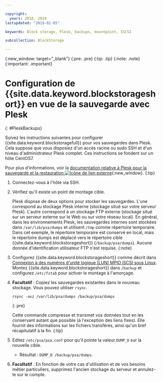 ```yaml
---

copyright:
  years: 2018, 2019
lastupdated: "2019-02-05"

keywords: Block storage, Plesk, backups, mountpoint, ISCSI

subcollection: BlockStorage

---
```

{:new_window: target="_blank"}
{:pre: .pre}
{:tip: .tip}
{:note: .note}
{:important: .important}

# Configuration de {{site.data.keyword.blockstorageshort}} en vue de la sauvegarde avec Plesk
{: #PleskBackups}

Suivez les instructions suivantes pour configurer {{site.data.keyword.blockstoragefull}} pour vos sauvegardes dans Plesk. Cela suppose que vous disposiez d'un accès racine ou sudo SSH et d'un niveau d'administrateur Plesk complet. Ces instructions se fondent sur un hôte CentOS7.

Pour plus d'informations, voir la [documentation relative à Plesk pour la sauvegarde et la restauration ![Icône de lien externe](../../icons/launch-glyph.svg "Icône de lien externe")](https://docs.plesk.com/en-US/12.5/administrator-guide/backing-up-and-restoration.59256/){:new_window}.
{:tip}

1. Connectez-vous à l'hôte via SSH.
2. Vérifiez qu'il existe un point de montage cible.

   Plesk dispose de deux options pour stocker les sauvegardes. L'une correspond au stockage Plesk interne (stockage situé sur votre serveur Plesk). L'autre correspond à un stockage FTP externe (stockage situé sur un serveur externe sur le Web ou sur votre réseau local). En général, dans les environnements Plesk, les sauvegardes internes sont stockées dans `/var/lib/psa/dumps` et utilisent `/tmp` comme répertoire temporaire. Dans cet exemple, le répertoire temporaire est conservé en local, mais le répertoire dumps est déplacé vers le répertoire cible {{site.data.keyword.blockstorageshort}} (`/backup/psa/dumps`). Aucune donnée d'identification utilisateur FTP n'est requise.
   {:note}   
3. Configurez {{site.data.keyword.blockstorageshort}} comme décrit dans [Connexion à des numéros d'unité logique (LUN) MPIO iSCSI sous Linux](accessing_block_storage_linux.html). Montez {{site.data.keyword.blockstorageshort}} dans `/backup` et configurez `/etc/fstab` pour activer le montage à l'amorçage.
4. **Facultatif** : Copiez les sauvegardes existantes dans le nouveau stockage. Vous pouvez utiliser `rsync`.
   ```
   rsync -avz /var/lib/psa/dumps /backup/psa/dumps
   ```
   {: pre}

    Cette commande compresse et transmet vos données tout en les conservant autant que possible (à l'exception des liens fixes). Elle fournit des informations sur les fichiers transférés, ainsi qu'un bref récapitulatif à la fin.
    {:tip}    
5. Editez `/etc/psa/psa.conf` pour qu'il pointe la valeur `DUMP_D` sur la nouvelle cible.
    - Résultat : `DUMP_D /backup/psa/dumps`.
6. **Facultatif** : En fonction de votre cas d'utilisation et de vos besoins métier particuliers, supprimez l'ancien stockage du serveur et annulez-le sur le compte.
